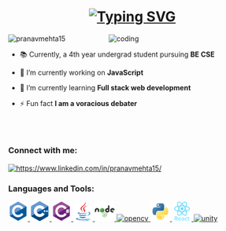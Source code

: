 <h1 align="center">
<a href="https://git.io/typing-svg"><img src="https://readme-typing-svg.demolab.com?font=Fira+Code&size=25&pause=1000&color=25F7D2&width=435&lines=Greetings%2C+programmers!%F0%9F%91%8B;My+name+is+Pranav+Mehta...;Welcome+to+my+profile!%F0%9F%91%A8%F0%9F%8F%BD%E2%80%8D%F0%9F%92%BB" alt="Typing SVG" /></a>
</h1>

<img align="right" alt="coding" width="300" src="https://38.media.tumblr.com/52d707ec600162594e1ea34ec1a8da70/tumblr_nkln8rQA7Q1shpedgo1_540.gif">

<p align="left"> <img src="https://komarev.com/ghpvc/?username=pranavmehta15&label=Profile%20views&color=0e75b6&style=flat" alt="pranavmehta15" /> </p>

- 📚 Currently, a 4th year undergrad student pursuing **BE CSE**

- 🔭 I’m currently working on **JavaScript**

- 🌱 I’m currently learning **Full stack web development**

- ⚡ Fun fact **I am a voracious debater**
<br />


<br />

<h3 align="left">Connect with me:</h3>
<p align="left">
<a href="https://linkedin.com/in/pranavmehta15/" target="blank"><img align="center" src="https://raw.githubusercontent.com/rahuldkjain/github-profile-readme-generator/master/src/images/icons/Social/linked-in-alt.svg" alt="https://www.linkedin.com/in/pranavmehta15/" height="30" width="40" /></a>
</p>

<h3 align="left">Languages and Tools:</h3>
<p align="left"> <a href="https://www.cprogramming.com/" target="_blank" rel="noreferrer"> <img src="https://raw.githubusercontent.com/devicons/devicon/master/icons/c/c-original.svg" alt="c" width="40" height="40"/> </a> <a href="https://www.w3schools.com/cpp/" target="_blank" rel="noreferrer"> <img src="https://raw.githubusercontent.com/devicons/devicon/master/icons/cplusplus/cplusplus-original.svg" alt="cplusplus" width="40" height="40"/> </a> <a href="https://www.w3schools.com/cs/" target="_blank" rel="noreferrer"> <img src="https://raw.githubusercontent.com/devicons/devicon/master/icons/csharp/csharp-original.svg" alt="csharp" width="40" height="40"/> </a> <a href="https://www.java.com" target="_blank" rel="noreferrer"> <img src="https://raw.githubusercontent.com/devicons/devicon/master/icons/java/java-original.svg" alt="java" width="40" height="40"/> </a> <a href="https://nodejs.org" target="_blank" rel="noreferrer"> <img src="https://raw.githubusercontent.com/devicons/devicon/master/icons/nodejs/nodejs-original-wordmark.svg" alt="nodejs" width="40" height="40"/> </a> <a href="https://opencv.org/" target="_blank" rel="noreferrer"> <img src="https://www.vectorlogo.zone/logos/opencv/opencv-icon.svg" alt="opencv" width="40" height="40"/> </a> <a href="https://www.python.org" target="_blank" rel="noreferrer"> <img src="https://raw.githubusercontent.com/devicons/devicon/master/icons/python/python-original.svg" alt="python" width="40" height="40"/> </a> <a href="https://reactjs.org/" target="_blank" rel="noreferrer"> <img src="https://raw.githubusercontent.com/devicons/devicon/master/icons/react/react-original-wordmark.svg" alt="react" width="40" height="40"/> </a> <a href="https://unity.com/" target="_blank" rel="noreferrer"> <img src="https://www.vectorlogo.zone/logos/unity3d/unity3d-icon.svg" alt="unity" width="40" height="40"/> </a> </p>

